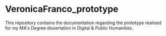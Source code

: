 # VeronicaFranco_prototype
This repository contains the documentation regarding the prototype realised for my MA's Degree dissertation in Digital &amp; Public Humanities. 

